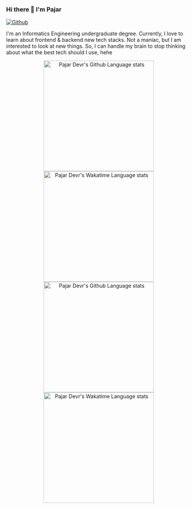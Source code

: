 ### Hi there 👋 I'm Pajar

[![Github](https://img.shields.io/github/followers/pajardevr?label=Follow&style=social)](https://github.com/pajardevr)

I'm an Informatics Engineering undergraduate degree. Currently, I love to learn about frontend & backend new tech stacks. Not a maniac, but I am interested to look at new things. So, I can handle my brain to stop thinking about what the best tech should I use, hehe

<!-- Light Mode -->
<div align="center"> 
<a href="https://github.com/pajardevr?tab=repositories#gh-light-mode-only">
<img width=300 src="https://github-readme-stats.vercel.app/api/top-langs/?username=pajardevr&hide_title=true&layout=compact&border_color=FFFFFF#gh-light-mode-only" alt="Pajar Devr's Github Language stats" />
</a>
<a href="https://wakatime.com/@pajardevr#gh-light-mode-only">
<img width=300 src="https://github-readme-stats.vercel.app/api/wakatime?username=pajardevr&langs_count=5&layout=default&langs_count=6&hide=smarty,blade%20template&hide_title=true&border_color=FFFFFF&card_width=200&line_height=29&v=2#gh-light-mode-only" alt="Pajar Devr's Wakatime Language stats" />
</a>
</div>

<!-- Dark Mode -->
<div align="center"> 
<a href="https://github.com/pajardevr?tab=repositories#gh-dark-mode-only">
<img width=300 src="https://github-readme-stats.vercel.app/api/top-langs/?username=pajardevr&hide_title=true&langs_count=6&layout=compact&theme=dark&bg_color=000000&border_color=000000#gh-dark-mode-only" alt="Pajar Devr's Github Language stats" />
</a>
<a href="https://wakatime.com/@pajardevr#gh-dark-mode-only">
<img width=300 src="https://github-readme-stats.vercel.app/api/wakatime?username=pajardevr&langs_count=5&layout=default&hide=smarty,blade%20template&hide_title=true&theme=dark&bg_color=000000&border_color=000000&card_width=200&line_height=29&v=2#gh-dark-mode-only" alt="Pajar Devr's Wakatime Language stats" />
</a>
</div>
